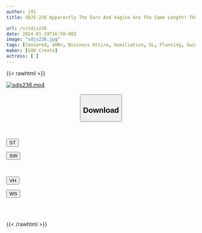 ```yaml
---
author: j91
title: SDJS-236 Apparently The Ears And Vagina Are The Same Length! The 41st King’s Game Where A SOD Female Employee Is Embarrassed And Made To Feel Good By An Actor.Professional Lewd Techniques And Penises Make Her Vagina Cum, Sweat And Orgasms. She Is Tingled With Lust And Is Humiliated All Over Her Body. 10 Commands For Entertaining Customers.

url: /v/sdjs236
date: 2024-01-29T16:50:00Z
image: "sdjs236.jpg"
tags: [Censored, 4HR+, Business Attire, Humiliation, OL, Planning, Swimsuit]
maker: [SOD Create]
actress: [ ]
---
```



{{< rawhtml >}}

<div class="video" data-videoid="xOmXAgXVYBFkBLJ">
    <a href="javascript:;">
        <img src="/v/sdjs236/sdjs236.jpg" width="WIDTH" height="HEIGHT" alt="sdjs236.mp4" loading="lazy">
    </a>
</div>

<script type="text/javascript" src="https://j91.asia/asset/on-demand-st.js"></script>

<br>
  <link rel="stylesheet" href="https://j91.asia/asset/bs5.css">
  
  <center>
  <button class="btn btn-primary" type="button" data-bs-toggle="collapse" data-bs-target=".multi-collapse" aria-expanded="false" aria-controls="multiCollapseExample1 multiCollapseExample2"><h2>Download</h2></button></center>
</p>
<div class="row">
  <div class="col">
    <div class="collapse multi-collapse" id="multiCollapseExample1">
      <div class="card card-body">
	      	      <br>
<div class="buttons">  
<p><a href="https://streamtape.to/v/xOmXAgXVYBFkBLJ" target="_blank"><button class="btn-hover color-3"><i class="fa fa-download"></i> ST</button></a></p>
<p><a href="https://flaswish.com/s6vemsdr47hx" target="_blank"><button class="btn-hover color-2"><i class="fa fa-download"></i> SW</button></a></p></div>
    </div>
  </div>
</div>
  <div class="col">
    <div class="collapse multi-collapse" id="multiCollapseExample2">
      <div class="card card-body">
	      <br>
<div class="buttons">
<p><a href="https://vidhidepro.com/f/5wiemvvp12i8" target="_blank"><button class="btn-hover color-9"><i class="fa fa-download"></i> VH</button></a></p>
<p><a href="https://wolfstream.tv/wpj5gzy5ftgn" target="_blank"><button class="btn-hover color-8"><i class="fa fa-download"></i> WS</button></a></p></div>
<br><br>
      </div>
    </div>
  </div>
</div>

{{< /rawhtml >}}